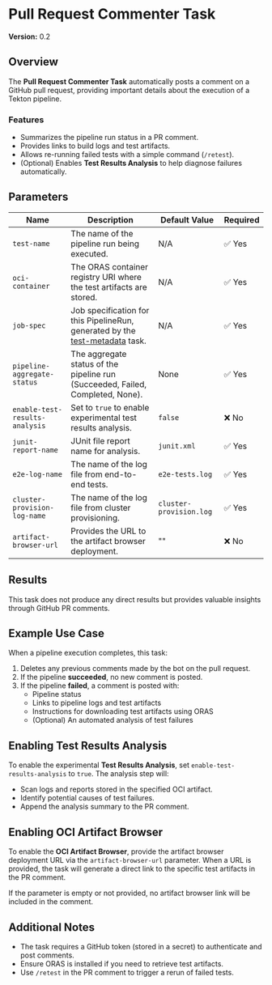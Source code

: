 # Pull Request Commenter Task

**Version:** 0.2

## Overview

The **Pull Request Commenter Task** automatically posts a comment on a GitHub pull request, providing important details about the execution of a Tekton pipeline.

### Features

- Summarizes the pipeline run status in a PR comment.
- Provides links to build logs and test artifacts.
- Allows re-running failed tests with a simple command (`/retest`).
- (Optional) Enables **Test Results Analysis** to help diagnose failures automatically.

## Parameters

| Name | Description | Default Value | Required |
|------|------------|--------------|----------|
| `test-name` | The name of the pipeline run being executed. | N/A | ✅ Yes |
| `oci-container` | The ORAS container registry URI where the test artifacts are stored. | N/A | ✅ Yes |
| `job-spec` | Job specification for this PipelineRun, generated by the [test-metadata](../../test-metadata/0.2/test-metadata.yaml) task. | N/A | ✅ Yes |
| `pipeline-aggregate-status` | The aggregate status of the pipeline run (Succeeded, Failed, Completed, None). | None | ✅ Yes |
| `enable-test-results-analysis` | Set to `true` to enable experimental test results analysis. | `false` | ❌ No |
| `junit-report-name` | JUnit file report name for analysis. | `junit.xml` | ✅ Yes |
| `e2e-log-name` | The name of the log file from end-to-end tests. | `e2e-tests.log` | ✅ Yes |
| `cluster-provision-log-name` | The name of the log file from cluster provisioning. | `cluster-provision.log` | ✅ Yes |
| `artifact-browser-url` | Provides the URL to the artifact browser deployment. | "" | ❌ No |

## Results

This task does not produce any direct results but provides valuable insights through GitHub PR comments.

## Example Use Case

When a pipeline execution completes, this task:

1. Deletes any previous comments made by the bot on the pull request.
2. If the pipeline **succeeded**, no new comment is posted.
3. If the pipeline **failed**, a comment is posted with:
   - Pipeline status
   - Links to pipeline logs and test artifacts
   - Instructions for downloading test artifacts using ORAS
   - (Optional) An automated analysis of test failures

## Enabling Test Results Analysis

To enable the experimental **Test Results Analysis**, set `enable-test-results-analysis` to `true`. The analysis step will:

- Scan logs and reports stored in the specified OCI artifact.
- Identify potential causes of test failures.
- Append the analysis summary to the PR comment.

## Enabling OCI Artifact Browser

To enable the **OCI Artifact Browser**, provide the artifact browser deployment URL via the `artifact-browser-url` parameter. When a URL is provided, the task will generate a direct link to the specific test artifacts in the PR comment.

If the parameter is empty or not provided, no artifact browser link will be included in the comment.

## Additional Notes

- The task requires a GitHub token (stored in a secret) to authenticate and post comments.
- Ensure ORAS is installed if you need to retrieve test artifacts.
- Use `/retest` in the PR comment to trigger a rerun of failed tests.
